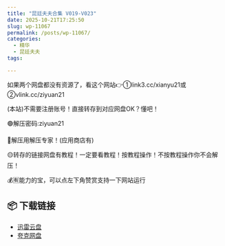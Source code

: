 ```yaml
---
title: "昆廷夫夫合集 V019-V023"
date: 2025-10-21T17:25:50
slug: wp-11067
permalink: /posts/wp-11067/
categories:
  - 精华
  - 昆廷夫夫
tags:

---
```


如果两个网盘都没有资源了，看这个网站👉①link3.cc/xianyu21或②vlink.cc/ziyuan21

(本站)不需要注册账号！直接转存到对应网盘OK？懂吧！

🟢解压密码:ziyuan21

🔵解压用解压专家！(应用商店有)

🟡转存的链接网盘有教程！一定要看教程！按教程操作！不按教程操作你不会解压！

💰🈶能力的宝，可以点左下角赞赏支持一下网站运行

## 📦 下载链接
- [迅雷云盘](https://blziyuan21.com/pay-download/11067?key=7933ccef92&down_id=0)
- [夸克网盘](https://blziyuan21.com/pay-download/11067?key=7933ccef92&down_id=1)

